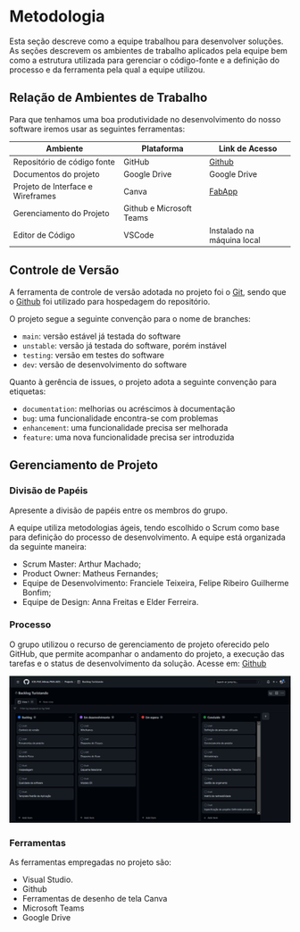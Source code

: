 
# Metodologia

Esta seção descreve como a equipe trabalhou para desenvolver soluções. As seções descrevem os ambientes de trabalho aplicados pela equipe bem como a estrutura utilizada para gerenciar o código-fonte e a definição do processo e da ferramenta pela qual a equipe utilizou.

## Relação de Ambientes de Trabalho

Para que tenhamos uma boa produtividade no desenvolvimento do nosso software iremos usar as seguintes ferramentas:

|Ambiente   | Plataforma  | Link de Acesso |
|------|-----------------------------------------|----|
|Repositório de código fonte| GitHub | [Github](https://github.com/ICEI-PUC-Minas-PMV-ADS/pmv-ads-2023-1-e3-proj-mov-t4-turistando)|
|Documentos do  projeto| Google Drive |Google Drive |
|Projeto de Interface e Wireframes | Canva | [FabApp](https://studio.fabricadeaplicativos.com.br/painel/signin) |
|Gerenciamento do Projeto | Github e Microsoft Teams |
|Editor de Código | VSCode | Instalado na máquina local |



## Controle de Versão

A ferramenta de controle de versão adotada no projeto foi o
[Git](https://git-scm.com/), sendo que o [Github](https://github.com)
foi utilizado para hospedagem do repositório.

O projeto segue a seguinte convenção para o nome de branches:

- `main`: versão estável já testada do software
- `unstable`: versão já testada do software, porém instável
- `testing`: versão em testes do software
- `dev`: versão de desenvolvimento do software

Quanto à gerência de issues, o projeto adota a seguinte convenção para
etiquetas:

- `documentation`: melhorias ou acréscimos à documentação
- `bug`: uma funcionalidade encontra-se com problemas
- `enhancement`: uma funcionalidade precisa ser melhorada
- `feature`: uma nova funcionalidade precisa ser introduzida


## Gerenciamento de Projeto

### Divisão de Papéis

Apresente a divisão de papéis entre os membros do grupo.

A equipe utiliza metodologias ágeis, tendo escolhido o Scrum como base para definição do processo de desenvolvimento. A equipe está organizada da seguinte maneira:

- Scrum Master: Arthur Machado;
- Product Owner: Matheus Fernandes;
- Equipe de Desenvolvimento: Franciele Teixeira, Felipe Ribeiro Guilherme Bonfim;
- Equipe de Design: Anna Freitas e  Elder Ferreira.


### Processo

O grupo utilizou o recurso de gerenciamento de projeto oferecido pelo GitHub, que permite acompanhar o andamento do projeto, a execução das tarefas e o status de desenvolvimento da solução. Acesse em: [Github](https://github.com/orgs/ICEI-PUC-Minas-PMV-ADS/projects/287/views/1)

 
![image](https://github.com/ICEI-PUC-Minas-PMV-ADS/pmv-ads-2023-1-e3-proj-mov-t4-turistando/blob/bcaab5d7c98c6c012efa82e1a5a50aa5b742871e/docs/img/backlog.png)

### Ferramentas

As ferramentas empregadas no projeto são:

- Visual Studio.
- Github
- Ferramentas de desenho de tela Canva
- Microsoft Teams
- Google Drive


